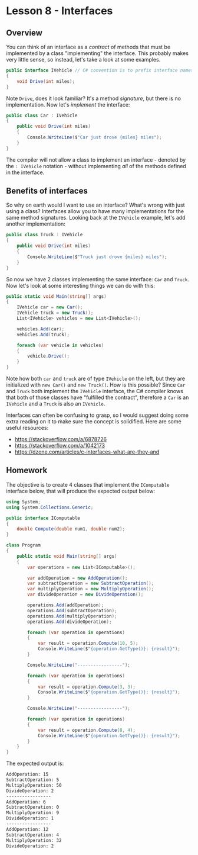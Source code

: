 # Lesson 8 - Interfaces
## Overview
You can think of an interface as a *contract* of methods that must be implemented by a class "implementing" the interface. This probably makes very little sense, so instead, let's take a look at some examples.

```csharp
public interface IVehicle // C# convention is to prefix interface names with an "I"
{
    void Drive(int miles);
}
```

Note `Drive`, does it look familiar? It's a method *signature*, but there is no implementation. Now let's *implement* the interface:
```csharp
public class Car : IVehicle
{
    public void Drive(int miles)
    {
        Console.WriteLine($"Car just drove {miles} miles");
    }
}
```
The compiler will not allow a class to implement an interface - denoted by the `: IVehicle` notation - without implementing *all* of the methods defined in the interface. 

## Benefits of interfaces
So why on earth would I want to use an interface? What's wrong with just using a class? Interfaces allow you to have many implementations for the same method signatures. Looking back at the `IVehicle` example, let's add another implementation:
```csharp
public class Truck : IVehicle
{
    public void Drive(int miles)
    {
        Console.WriteLine($"Truck just drove {miles} miles");
    }
}
```
So now we have 2 classes implementing the same interface: `Car` and `Truck`. Now let's look at some interesting things we can do with this:
```csharp
public static void Main(string[] args)
{
    IVehicle car = new Car();
    IVehicle truck = new Truck();
    List<IVehicle> vehicles = new List<IVehicle>();

    vehicles.Add(car);
    vehicles.Add(truck);

    foreach (var vehicle in vehicles)
    {
        vehicle.Drive();
    }
}
```
Note how both `car` and `truck` are of type `IVehicle` on the left, but they are initialized with `new Car()` and `new Truck()`. How is this possible? Since `Car` and `Truck` both implement the `IVehicle` interface, the C# compiler knows that both of those classes have "fulfilled the contract", therefore a `Car` is an `IVehicle` and a `Truck` is also an `IVehicle`. 

Interfaces can often be confusing to grasp, so I would suggest doing some extra reading on it to make sure the concept is solidified. Here are some useful resources:
- https://stackoverflow.com/a/6878726
- https://stackoverflow.com/a/1042173
- https://dzone.com/articles/c-interfaces-what-are-they-and

## Homework
The objective is to create 4 classes that implement the `IComputable` interface below, that will produce the expected output below:
```csharp
using System;
using System.Collections.Generic;

public interface IComputable
{
    double Compute(double num1, double num2);
}

class Program
{
    public static void Main(string[] args)
    {
        var operations = new List<IComputable>();

        var addOperation = new AddOperation();
        var subtractOperation = new SubtractOperation();
        var multiplyOperation = new MultiplyOperation();
        var divideOperation = new DivideOperation();

        operations.Add(addOperation);
        operations.Add(subtractOperation);
        operations.Add(multiplyOperation);
        operations.Add(divideOperation);

        foreach (var operation in operations)
        {
            var result = operation.Compute(10, 5);
            Console.WriteLine($"{operation.GetType()}: {result}");
        }

        Console.WriteLine("-----------------");

        foreach (var operation in operations)
        {
            var result = operation.Compute(3, 3);
            Console.WriteLine($"{operation.GetType()}: {result}");
        }

        Console.WriteLine("-----------------");

        foreach (var operation in operations)
        {
            var result = operation.Compute(8, 4);
            Console.WriteLine($"{operation.GetType()}: {result}");
        }
    }
}
```

The expected output is:
```bash
AddOperation: 15
SubtractOperation: 5
MultiplyOperation: 50
DivideOperation: 2
-----------------
AddOperation: 6
SubtractOperation: 0
MultiplyOperation: 9
DivideOperation: 1
-----------------
AddOperation: 12
SubtractOperation: 4
MultiplyOperation: 32
DivideOperation: 2
```
